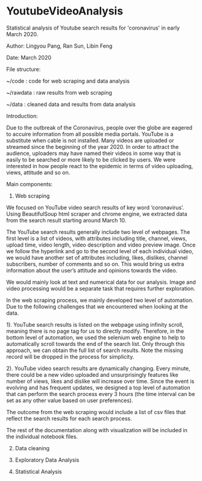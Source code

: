 # YoutubeVideoAnalysis

Statistical analysis of Youtube search results for 'coronavirus' in early March 2020.

Author: Lingyou Pang, Ran Sun, Libin Feng

Date: March 2020

File structure:

~/code : code for web scraping and data analysis

~/rawdata : raw results from web scraping

~/data : cleaned data and results from data analysis


Introduction:

Due to the outbreak of the Coronavirus, people over the globe are eagered to accuire information from all possible media portals. YouTube is a substitute when cable is not installed. Many videos are uploaded or streamed since the beginning of the year 2020. In order to attract the audience, uploaders may have named their videos in some way that is easily to be searched or more likely to be clicked by users. We were interested in how people react to the epidemic in terms of video uploading, views, attitude and so on.



Main components:

1. Web scraping

We focused on YouTube video search results of key word ‘coronavirus’. Using BeautifulSoup html scraper and chrome engine, we extracted data from the search result starting around March 10. 

The YouTube search results generally include two level of webpages. The first level is a list of videos, with attributes including title, channel, views, upload time, video length, video description and video preview image. Once we follow the hyperlink and go to the second level of each individual video, we would have another set of attributes including, likes, dislikes, channel subscribers, number of comments and so on. This would bring us extra information about the user’s attitude and opinions towards the video. 

We would mainly look at text and numerical data for our analysis. Image and video processing would be a separate task that requires further exploration.

In the web scraping process, we mainly developed two level of automation. Due to the following challenges that we encountered when looking at the data.

1). YouTube search results is listed on the webpage using infinity scroll, meaning there is no page tag for us to directly modify. Therefore, in the bottom level of automation, we used the selenium web engine to help to automatically scroll towards the end of the search list. Only through this approach, we can obtain the full list of search results. Note the missing record will be dropped in the process for simplicity. 

2). YouTube video search results are dynamically changing. Every minute, there could be a new video uploaded and unsurprisingly features like number of views, likes and dislike will increase over time. Since the event is evolving and has frequent updates, we designed a top level of automation that can perform the search process every 3 hours (the time interval can be set as any other value based on user preferences).

The outcome from the web scraping would include a list of csv files that reflect the search results for each search process. 

The rest of the documentation along with visualization will be included in the individual notebook files.

2. Data cleaning 

3. Exploratory Data Analysis

4. Statistical Analysis
